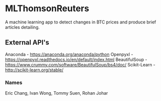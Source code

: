 # MLThomsonReuters
A machine learning app to detect changes in BTC prices and produce brief articles detailing.

## External API's
Anaconda - https://anaconda.org/anaconda/python
Openpyxl - https://openpyxl.readthedocs.io/en/default/index.html
BeautifulSoup - https://www.crummy.com/software/BeautifulSoup/bs4/doc/
Scikit-Learn - http://scikit-learn.org/stable/

### Names
Eric Chang, Ivan Wong, Tommy Suen, Rohan Johar
